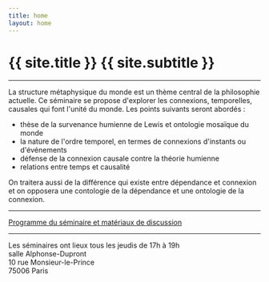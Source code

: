 ```yaml
---
title: home
layout: home
---
```


<h1>{{ site.title }} <span>{{ site.subtitle }}</span></h1>

---

La structure métaphysique du monde est un thème central de la philosophie actuelle. Ce séminaire se propose d'explorer les connexions, temporelles, causales qui font l'unité du monde. Les points suivants seront abordés :

- thèse de la survenance humienne de Lewis et ontologie mosaïque du monde
- la nature de l'ordre temporel, en termes de connexions d'instants ou d'événements
- défense de la connexion causale contre la théorie humienne
- relations entre temps et causalité

On traitera aussi de la différence qui existe entre dépendance et connexion et on opposera une contologie de la dépendance et une ontologie de la connexion.

---

[Programme du séminaire et matériaux de discussion](/seminars/2012-2013-connexions.html)

---

Les séminaires ont lieux 
tous les jeudis de 17h à 19h  
salle Alphonse-Dupront  
10 rue Monsieur-le-Prince  
75006 Paris